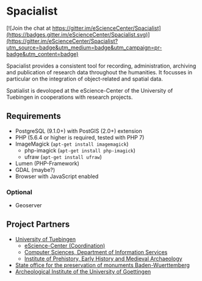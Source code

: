 # Spacialist

[![Join the chat at https://gitter.im/eScienceCenter/Spacialist](https://badges.gitter.im/eScienceCenter/Spacialist.svg)](https://gitter.im/eScienceCenter/Spacialist?utm_source=badge&utm_medium=badge&utm_campaign=pr-badge&utm_content=badge)

Spacialist provides a consistent tool for recording, administration, archiving and publication of research data throughout the humanities. It focusses in particular on the integration of object-related and spatial data.

Spatialist is devoloped at the eScience-Center of the University of Tuebingen in cooperations with research projects.

## Requirements
- PostgreSQL (9.1.0+) with PostGIS (2.0+) extension
- PHP (5.6.4 or higher is required, tested with PHP 7)
- ImageMagick (`apt-get install imagemagick`)
  - php-imagick (`apt-get install php-imagick`)
  - ufraw (`apt-get install ufraw`)
- Lumen (PHP-Framework)
- GDAL (maybe?)
- Browser with JavaScript enabled

### Optional
- Geoserver

## Project Partners
- [University of Tuebingen](http://www.uni-tuebingen.de/en.html)
	- [eScience-Center (Coordination)](http://www.uni-tuebingen.de/en/facilities/informations-kommunikations-und-medienzentrum-ikm/escience-center.html)
	- [Computer Sciences, Department of Information Services](http://www.uni-tuebingen.de/fakultaeten/mathematisch-naturwissenschaftliche-fakultaet/fachbereiche/informatik/fachbereich/struktur/informationsdienste.html)
	- [Institute of Prehistory, Early History and Medieval Archaeology](http://www.uni-tuebingen.de/en/faculties/faculty-of-humanities/fachbereiche/altertums-und-kunstwissenschaften/ur-und-fruehgeschichte-und-archaeologie-des-mittelalters/institut.html)
- [State office for the preservation of monuments Baden-Wuerttemberg](http://www.denkmalpflege-bw.de/)
- [Archeological Institute of the University of Goettingen](https://www.uni-goettingen.de/en/133285.html)

